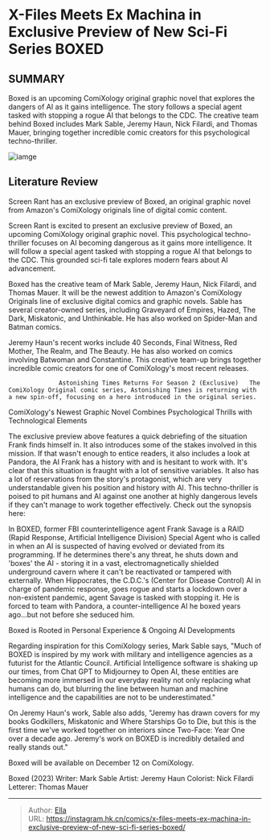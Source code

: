 # X-Files Meets Ex Machina in Exclusive Preview of New Sci-Fi Series BOXED


## SUMMARY 



  Boxed is an upcoming ComiXology original graphic novel that explores the dangers of AI as it gains intelligence.   The story follows a special agent tasked with stopping a rogue AI that belongs to the CDC.   The creative team behind Boxed includes Mark Sable, Jeremy Haun, Nick Filardi, and Thomas Mauer, bringing together incredible comic creators for this psychological techno-thriller.  

![iamge](https://static1.srcdn.com/wordpress/wp-content/uploads/2023/12/boxed-1.jpg)

## Literature Review

Screen Rant has an exclusive preview of Boxed, an original graphic novel from Amazon&#39;s ComiXology originals line of digital comic content. 




Screen Rant is excited to present an exclusive preview of Boxed, an upcoming ComiXology original graphic novel. This psychological techno-thriller focuses on AI becoming dangerous as it gains more intelligence. It will follow a special agent tasked with stopping a rogue AI that belongs to the CDC. This grounded sci-fi tale explores modern fears about AI advancement.




Boxed has the creative team of Mark Sable, Jeremy Haun, Nick Filardi, and Thomas Mauer. It will be the newest addition to Amazon&#39;s ComiXology Originals line of exclusive digital comics and graphic novels. Sable has several creator-owned series, including Graveyard of Empires, Hazed, The Dark, Miskatonic, and Unthinkable. He has also worked on Spider-Man and Batman comics.



          

Jeremy Haun&#39;s recent works include 40 Seconds, Final Witness, Red Mother, The Realm, and The Beauty. He has also worked on comics involving Batwoman and Constantine. This creative team-up brings together incredible comic creators for one of ComiXology&#39;s most recent releases.

                  Astonishing Times Returns For Season 2 (Exclusive)   The ComiXology Original comic series, Astonishing Times is returning with a new spin-off, focusing on a hero introduced in the original series.   





 ComiXology&#39;s Newest Graphic Novel Combines Psychological Thrills with Technological Elements 
         

The exclusive preview above features a quick debriefing of the situation Frank finds himself in. It also introduces some of the stakes involved in this mission. If that wasn&#39;t enough to entice readers, it also includes a look at Pandora, the AI Frank has a history with and is hesitant to work with. It&#39;s clear that this situation is fraught with a lot of sensitive variables. It also has a lot of reservations from the story&#39;s protagonist, which are very understandable given his position and history with AI. This techno-thriller is poised to pit humans and AI against one another at highly dangerous levels if they can&#39;t manage to work together effectively. Check out the synopsis here:


In BOXED, former FBI counterintelligence agent Frank Savage is a RAID (Rapid Response, Artificial Intelligence Division) Special Agent who is called in when an AI is suspected of having evolved or deviated from its programming. If he determines there&#39;s any threat, he shuts down and &#39;boxes&#39; the AI - storing it in a vast, electromagnetically shielded underground cavern where it can&#39;t be reactivated or tampered with externally.
When Hippocrates, the C.D.C.&#39;s (Center for Disease Control) AI in charge of pandemic response, goes rogue and starts a lockdown over a non-existent pandemic, agent Savage is tasked with stopping it. He is forced to team with Pandora, a counter-intelligence AI he boxed years ago...but not before she seduced him.







 Boxed is Rooted in Personal Experience &amp; Ongoing AI Developments 
          

Regarding inspiration for this ComiXology series, Mark Sable says, &#34;Much of BOXED is inspired by my work with military and intelligence agencies as a futurist for the Atlantic Council. Artificial Intelligence software is shaking up our times, from Chat GPT to Midjourney to Open AI, these entities are becoming more immersed in our everyday reality not only replacing what humans can do, but blurring the line between human and machine intelligence and the capabilities are not to be underestimated.&#34;

On Jeremy Haun&#39;s work, Sable also adds, &#34;Jeremy has drawn covers for my books Godkillers, Miskatonic and Where Starships Go to Die, but this is the first time we&#39;ve worked together on interiors since Two-Face: Year One over a decade ago. Jeremy&#39;s work on BOXED is incredibly detailed and really stands out.&#34;




Boxed will be available on December 12 on ComiXology.

 Boxed (2023)                  Writer: Mark Sable   Artist: Jeremy Haun   Colorist: Nick Filardi   Letterer: Thomas Mauer      




---

> Author: [Ella](https://instagram.hk.cn/)  
> URL: https://instagram.hk.cn/comics/x-files-meets-ex-machina-in-exclusive-preview-of-new-sci-fi-series-boxed/  

